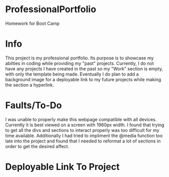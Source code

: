 # ProfessionalPortfolio
Homework for Boot Camp

# Info
This project is my professional portfolio. Its purpose is to showcase my abilties in coding while providing my "past" projects.
Currently, I do not have any projects I have created in the past so my "Work" section is empty, with only the template being made.
    Eventually I do plan to add a background image for a deployable link to my future projects while making the section a hyperlink.

# Faults/To-Do
I was unable to properly make this webpage compatible with all devices. Currently it is best viewed on a screen with 1960px width.
    I found that trying to get all the divs and sections to interact properly was too difficult for my time available. Additionally
    I had tried to impliment the @media function too late into the project and found that I needed to reformat a lot of sections in order
    to get the desired affect. 

# Deployable Link To Project
